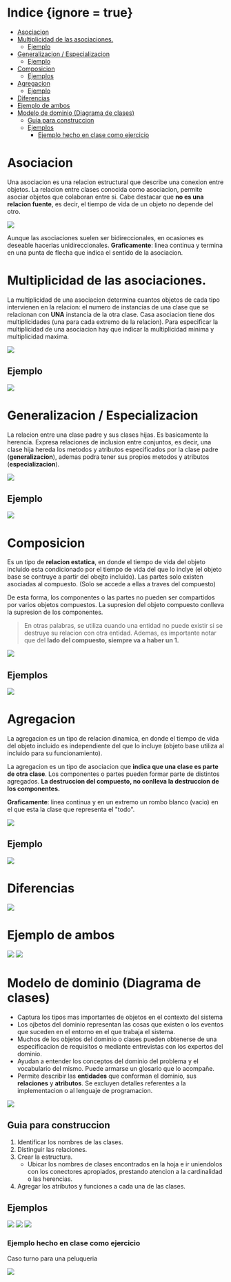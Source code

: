# Indice {ignore = true}

<!-- @import "[TOC]" {cmd="toc" depthFrom=1 depthTo=6 orderedList=false} -->

<!-- code_chunk_output -->

- [Asociacion](#asociacion)
- [Multiplicidad de las asociaciones.](#multiplicidad-de-las-asociaciones)
  - [Ejemplo](#ejemplo)
- [Generalizacion / Especializacion](#generalizacion-especializacion)
  - [Ejemplo](#ejemplo-1)
- [Composicion](#composicion)
  - [Ejemplos](#ejemplos)
- [Agregacion](#agregacion)
  - [Ejemplo](#ejemplo-2)
- [Diferencias](#diferencias)
- [Ejemplo de ambos](#ejemplo-de-ambos)
- [Modelo de dominio (Diagrama de clases)](#modelo-de-dominio-diagrama-de-clases)
  - [Guia para construccion](#guia-para-construccion)
  - [Ejemplos](#ejemplos-1)
    - [Ejemplo hecho en clase como ejercicio](#ejemplo-hecho-en-clase-como-ejercicio)

<!-- /code_chunk_output -->

# Asociacion

Una asociacion es una relacion estructural que describe una conexion entre objetos.
La relacion entre clases conocida como asociacion, permite asociar objetos que colaboran entre si. Cabe destacar que **no es una relacion fuente**, es decir, el tiempo de vida de un objeto no depende del otro.

![](https://i.imgur.com/negVGjT.png)

Aunque las asociaciones suelen ser bidireccionales, en ocasiones es deseable hacerlas unidireccionales.
**Graficamente**: linea continua y termina en una punta de flecha que indica el sentido de la asociacion.

# Multiplicidad de las asociaciones.

La multiplicidad de una asociacion determina cuantos objetos de cada tipo intervienen en la relacion: el numero de instancias de una clase que se relacionan con **UNA** instancia de la otra clase.
Casa asociacion tiene dos multiplicidades (una para cada extremo de la relacion). Para especificar la multiplicidad de una asociacion hay que indicar la multiplicidad minima y multiplicidad maxima.

![](https://i.imgur.com/FQ5qvzH.png)

## Ejemplo

![](https://i.imgur.com/1flXvrv.png)

# Generalizacion / Especializacion

La relacion entre una clase padre y sus clases hijas. Es basicamente la herencia. Expresa relaciones de inclusion entre conjuntos, es decir, una clase hija hereda los metodos y atributos especificados por la clase padre (**generalizacion**), ademas podra tener sus propios metodos y atributos (**especializacion**).

![](https://i.imgur.com/iZLkV5S.png)

## Ejemplo

![](https://i.imgur.com/SFQbdLt.png)

# Composicion

Es un tipo de **relacion estatica**, en donde el tiempo de vida del objeto incluido esta condicionado por el tiempo de vida del que lo inclye (el objeto base se contruye a partir del obejto incluido). Las partes solo existen asociadas al compuesto. (Solo se accede a ellas a traves del compuesto)

De esta forma, los componentes o las partes no pueden ser compartidos por varios objetos compuestos. La supresion del objeto compuesto conlleva la supresion de los componentes.

> En otras palabras, se utiliza cuando una entidad no puede existir si se destruye su relacion con otra entidad. Ademas, es importante notar que del **lado del compuesto, siempre va a haber un 1.**

![](https://i.imgur.com/KVcubXj.png)

## Ejemplos

![](https://i.imgur.com/xDOuEBM.png)

# Agregacion

La agregacion es un tipo de relacion dinamica, en donde el tiempo de vida del objeto incluido es independiente del que lo incluye (objeto base utiliza al incluido para su funcionamiento).

La agregacion es un tipo de asociacion que **indica que una clase es parte de otra clase**. Los componentes o partes pueden formar parte de distintos agregados. **La destruccion del compuesto, no conlleva la destruccion de los componentes.**

**Graficamente**: linea continua y en un extremo un rombo blanco (vacio) en el que esta la clase que representa el "todo".

![](https://i.imgur.com/coeHSmE.png)

## Ejemplo

![](https://i.imgur.com/5kYWtli.png)

# Diferencias

![](https://i.imgur.com/TFVfuHH.png)

# Ejemplo de ambos

![](https://i.imgur.com/DoaGtpf.png)
![](https://i.imgur.com/NWeKUbq.png)

# Modelo de dominio (Diagrama de clases)

- Captura los tipos mas importantes de objetos en el contexto del sistema
- Los ojbetos del dominio representan las cosas que existen o los eventos que suceden en el entorno en el que trabaja el sistema.
- Muchos de los objetos del dominio o clases pueden obtenerse de una especificacion de requisitos o mediante entrevistas con los expertos del dominio.
- Ayudan a entender los conceptos del dominio del problema y el vocabulario del mismo. Puede armarse un glosario que lo acompañe.
- Permite describir las **entidades** que conforman el dominio, sus **relaciones** y **atributos**. Se excluyen detalles referentes a la implementacion o al lenguaje de programacion.

![](https://i.imgur.com/gLprSYb.png)

## Guia para construccion

1. Identificar los nombres de las clases.
1. Distinguir las relaciones.
1. Crear la estructura.
   - Ubicar los nombres de clases encontrados en la hoja e ir uniendolos con los conectores apropiados, prestando atencion a la cardinalidad o las herencias.
1. Agregar los atributos y funciones a cada una de las clases.

## Ejemplos

![](https://i.imgur.com/TwgH1Ve.png)
![](https://i.imgur.com/tywZlNW.png)
![](https://i.imgur.com/aqtLpaW.png)

### Ejemplo hecho en clase como ejercicio

Caso turno para una peluqueria

![](https://i.imgur.com/fRrxADq.png)
